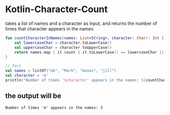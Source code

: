 # Kotlin-Character-Count
 takes a list of names and a character as input, and returns the number of times that character appears in the names
``` kotlin
fun countCharacterInNames(names: List<String>, character: Char): Int {
    val lowercaseChar = character.toLowerCase()
    val uppercaseChar = character.toUpperCase()
    return names.map { it.count { it.toLowerCase() == lowercaseChar || it.toUpperCase() == uppercaseChar } }.sum()
}

// Test
val names = listOf("mk", "Mark", "moses", "jill")
val character = 'm'
println("Number of times '$character' appears in the names: ${countCharacterInNames(names, character)}")


```

## the output will be 

```
Number of times 'm' appears in the names: 3

```
